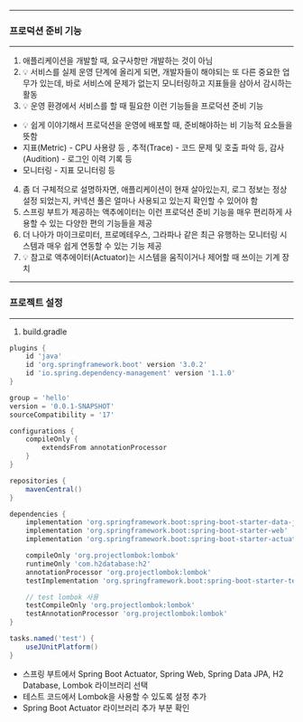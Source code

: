 -----
### 프로덕션 준비 기능
-----
1. 애플리케이션을 개발할 때, 요구사항만 개발하는 것이 아님
2. 💡 서비스를 실제 운영 단계에 올리게 되면, 개발자들이 해야되는 또 다른 중요한 업무가 있는데, 바로 서비스에 문제가 없는지 모니터링하고 지표들을 삼아서 감시하는 활동
3. 💡 운영 환경에서 서비스를 할 때 필요한 이런 기능들을 프로덕션 준비 기능
  - 💡 쉽게 이야기해서 프로덕션을 운영에 배포할 때, 준비해야하는 비 기능적 요소들을 뜻함
  - 지표(Metric) - CPU 사용량 등 , 추적(Trace) - 코드 문제 및 호출 파악 등, 감사(Audition) - 로그인 이력 기록 등
  - 모니터링 - 지표 모니터링 등
    
4. 좀 더 구체적으로 설명하자면, 애플리케이션이 현재 살아있는지, 로그 정보는 정상 설정 되었는지, 커넥션 풀은 얼마나 사용되고 있는지 확인할 수 있어야 함
5. 스프링 부트가 제공하는 액추에이터는 이런 프로덕션 준비 기능을 매우 편리하게 사용할 수 있는 다양한 편의 기능들을 제공
6. 더 나아가 마이크로미터, 프로메테우스, 그라파나 같은 최근 유행하는 모니터링 시스템과 매우 쉽게 연동할 수 있는 기능 제공
7. 💡 참고로 액추에이터(Actuator)는 시스템을 움직이거나 제어할 때 쓰이는 기계 장치

-----
### 프로젝트 설정
-----
1. build.gradle
```gradle
plugins {
    id 'java'
    id 'org.springframework.boot' version '3.0.2'
    id 'io.spring.dependency-management' version '1.1.0'
}

group = 'hello'
version = '0.0.1-SNAPSHOT'
sourceCompatibility = '17'

configurations {
    compileOnly {
        extendsFrom annotationProcessor
    }
}

repositories {
    mavenCentral()
}

dependencies {
    implementation 'org.springframework.boot:spring-boot-starter-data-jpa'
    implementation 'org.springframework.boot:spring-boot-starter-web'
    implementation 'org.springframework.boot:spring-boot-starter-actuator' // actuator 추가

    compileOnly 'org.projectlombok:lombok'
    runtimeOnly 'com.h2database:h2'
    annotationProcessor 'org.projectlombok:lombok'
    testImplementation 'org.springframework.boot:spring-boot-starter-test'

    // test lombok 사용
    testCompileOnly 'org.projectlombok:lombok'
    testAnnotationProcessor 'org.projectlombok:lombok'
}

tasks.named('test') {
    useJUnitPlatform()
}
```
  - 스프링 부트에서 Spring Boot Actuator, Spring Web, Spring Data JPA, H2 Database, Lombok 라이브러리 선택
  - 테스트 코드에서 Lombok을 사용할 수 있도록 설정 추가
  - Spring Boot Actuator 라이브러리 추가 부분 확인
